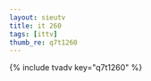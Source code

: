 ```yaml
--- 
layout: sieutv
title: it 260
tags: [ittv]
thumb_re: q7t1260
---
```

{% include tvadv key="q7t1260" %} 
